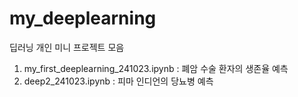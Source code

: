 # my_deeplearning
딥러닝 개인 미니 프로젝트 모음 

1. my_first_deeplearning_241023.ipynb : 폐암 수술 환자의 생존율 예측
2. deep2_241023.ipynb : 피마 인디언의 당뇨병 예측
